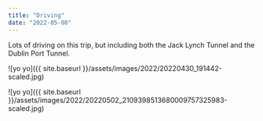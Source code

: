 ```yaml
---
title: "Driving"
date: "2022-05-08"
---
```


Lots of driving on this trip, but including both the Jack Lynch Tunnel and the Dublin Port Tunnel.

![yo yo]({{ site.baseurl }}/assets/images/2022/20220430_191442-scaled.jpg)

![yo yo]({{ site.baseurl }}/assets/images/2022/20220502_2109398513680009757325983-scaled.jpg)
